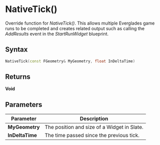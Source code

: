 # NativeTick()
Override function for *NativeTick()*. This allows multiple Everglades game runs to be completed and 
creates related output such as calling the *AddResults* event in the *StartRunWidget* blueprint.  

## Syntax
```cpp
NativeTick(const FGeometry& MyGeometry, float InDeltaTime)
```

## Returns
**Void**  

## Parameters
|Parameter          |Description                                    |
|-------------------|-----------------------------------------------|
|**MyGeometry**     |The position and size of a Widget in Slate.    |
|**InDeltaTime**    |The time passed since the previous tick.       |